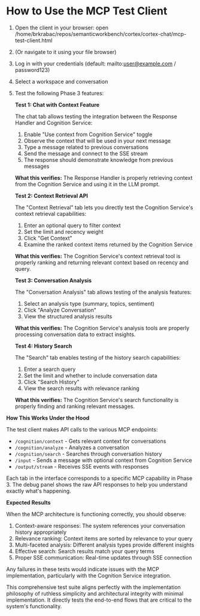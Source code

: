 # How to Use the MCP Test Client

1. Open the client in your browser:
    open /home/brkrabac/repos/semanticworkbench/cortex/cortex-chat/mcp-test-client.html
2. (Or navigate to it using your file browser)
3. Log in with your credentials (default: mailto:user@example.com / password123)
4. Select a workspace and conversation
5. Test the following Phase 3 features:

    **Test 1: Chat with Context Feature**

    The chat tab allows testing the integration between the Response Handler and Cognition Service:

    1. Enable "Use context from Cognition Service" toggle
    2. Observe the context that will be used in your next message
    3. Type a message related to previous conversations
    4. Send the message and connect to the SSE stream
    5. The response should demonstrate knowledge from previous messages

    **What this verifies:** The Response Handler is properly retrieving context from the Cognition Service and using it in the LLM prompt.

    **Test 2: Context Retrieval API**

    The "Context Retrieval" tab lets you directly test the Cognition Service's context retrieval capabilities:

    1. Enter an optional query to filter context
    2. Set the limit and recency weight
    3. Click "Get Context"
    4. Examine the ranked context items returned by the Cognition Service

    **What this verifies:** The Cognition Service's context retrieval tool is properly ranking and returning relevant context based on recency and query.

    **Test 3: Conversation Analysis**

    The "Conversation Analysis" tab allows testing of the analysis features:

    1. Select an analysis type (summary, topics, sentiment)
    2. Click "Analyze Conversation"
    3. View the structured analysis results

    **What this verifies:** The Cognition Service's analysis tools are properly processing conversation data to extract insights.

    **Test 4: History Search**

    The "Search" tab enables testing of the history search capabilities:

    1. Enter a search query
    2. Set the limit and whether to include conversation data
    3. Click "Search History"
    4. View the search results with relevance ranking

    **What this verifies:** The Cognition Service's search functionality is properly finding and ranking relevant messages.

**How This Works Under the Hood**

The test client makes API calls to the various MCP endpoints:

- `/cognition/context` - Gets relevant context for conversations
- `/cognition/analyze` - Analyzes a conversation
- `/cognition/search` - Searches through conversation history
- `/input` - Sends a message with optional context from Cognition Service
- `/output/stream` - Receives SSE events with responses

Each tab in the interface corresponds to a specific MCP capability in Phase 3. The debug panel shows the raw API responses to help you understand exactly what's happening.

**Expected Results**

When the MCP architecture is functioning correctly, you should observe:

1. Context-aware responses: The system references your conversation history appropriately
2. Relevance ranking: Context items are sorted by relevance to your query
3. Multi-faceted analysis: Different analysis types provide different insights
4. Effective search: Search results match your query terms
5. Proper SSE communication: Real-time updates through SSE connection

Any failures in these tests would indicate issues with the MCP implementation, particularly with the Cognition Service integration.

This comprehensive test suite aligns perfectly with the implementation philosophy of ruthless simplicity and architectural integrity with minimal implementation. It directly tests the end-to-end flows that are critical to the system's functionality.
